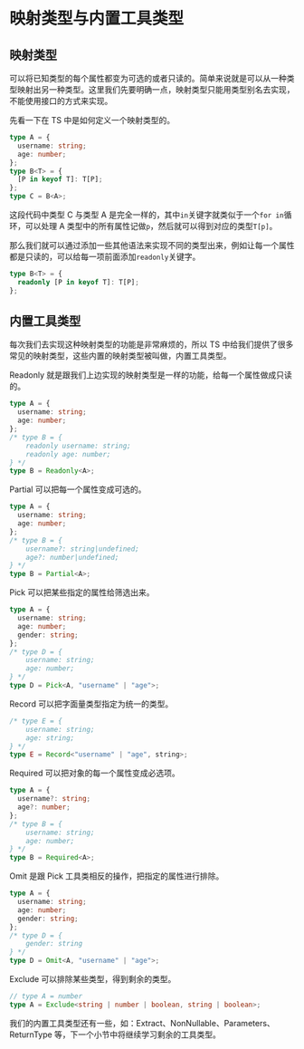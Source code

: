# 映射类型与内置工具类型

## 映射类型

可以将已知类型的每个属性都变为可选的或者只读的。简单来说就是可以从一种类型映射出另一种类型。这里我们先要明确一点，映射类型只能用类型别名去实现，不能使用接口的方式来实现。

先看一下在 TS 中是如何定义一个映射类型的。

```typescript
type A = {
  username: string;
  age: number;
};
type B<T> = {
  [P in keyof T]: T[P];
};
type C = B<A>;
```

这段代码中类型 C 与类型 A 是完全一样的，其中`in`关键字就类似于一个`for in`循环，可以处理 A 类型中的所有属性记做`p`，然后就可以得到对应的类型`T[p]`。

那么我们就可以通过添加一些其他语法来实现不同的类型出来，例如让每一个属性都是只读的，可以给每一项前面添加`readonly`关键字。

```typescript
type B<T> = {
  readonly [P in keyof T]: T[P];
};
```

## 内置工具类型

每次我们去实现这种映射类型的功能是非常麻烦的，所以 TS 中给我们提供了很多常见的映射类型，这些内置的映射类型被叫做，内置工具类型。

Readonly 就是跟我们上边实现的映射类型是一样的功能，给每一个属性做成只读的。

```typescript
type A = {
  username: string;
  age: number;
};
/* type B = {
    readonly username: string;
    readonly age: number;
} */
type B = Readonly<A>;
```

Partial 可以把每一个属性变成可选的。

```typescript
type A = {
  username: string;
  age: number;
};
/* type B = {
    username?: string|undefined;
    age?: number|undefined;
} */
type B = Partial<A>;
```

Pick 可以把某些指定的属性给筛选出来。

```typescript
type A = {
  username: string;
  age: number;
  gender: string;
};
/* type D = {
    username: string;
    age: number;
} */
type D = Pick<A, "username" | "age">;
```

Record 可以把字面量类型指定为统一的类型。

```typescript
/* type E = {
    username: string;
    age: string;
} */
type E = Record<"username" | "age", string>;
```

Required 可以把对象的每一个属性变成必选项。

```typescript
type A = {
  username?: string;
  age?: number;
};
/* type B = {
    username: string;
    age: number;
} */
type B = Required<A>;
```

Omit 是跟 Pick 工具类相反的操作，把指定的属性进行排除。

```typescript
type A = {
  username: string;
  age: number;
  gender: string;
};
/* type D = {
    gender: string
} */
type D = Omit<A, "username" | "age">;
```

Exclude 可以排除某些类型，得到剩余的类型。

```typescript
// type A = number
type A = Exclude<string | number | boolean, string | boolean>;
```

我们的内置工具类型还有一些，如：Extract、NonNullable、Parameters、ReturnType 等，下一个小节中将继续学习剩余的工具类型。
